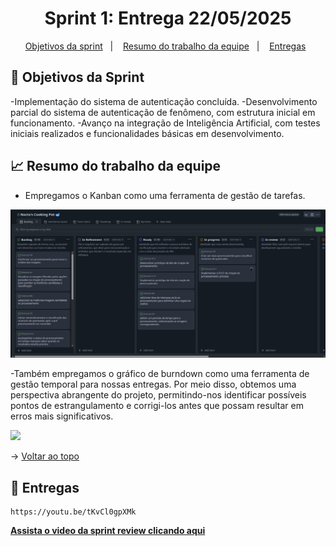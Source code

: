 <span id="topo">

<h1 align="center">Sprint 1: Entrega 22/05/2025</h1>

<p align="center">
    <a href="#objetivos">Objetivos da sprint</a> &nbsp |&nbsp &nbsp
    <a href="#Resumo do trabalho da equipe">Resumo do trabalho da equipe</a> &nbsp |&nbsp &nbsp
    <a href="#entregas">Entregas</a> &nbsp 

</p>


<span id="objetivos">
    
## :dart: Objetivos da Sprint
-Implementação do sistema de autenticação concluída.
-Desenvolvimento parcial do sistema de autenticação de fenômeno, com estrutura inicial em funcionamento.
-Avanço na integração de Inteligência Artificial, com testes iniciais realizados e funcionalidades básicas em desenvolvimento.


<span id="Resumo do trabalho da equipe">
    
## :chart_with_upwards_trend: Resumo do trabalho da equipe


- Empregamos o Kanban como uma ferramenta de gestão de tarefas.

<img src="https://github.com/noctagroup/firetrack/blob/Doc/img/Kanban.jpg" /> 


-Também empregamos o gráfico de burndown como uma ferramenta de gestão temporal para nossas entregas. Por meio disso, obtemos uma perspectiva abrangente do projeto, permitindo-nos identificar possíveis pontos de estrangulamento e corrigi-los antes que possam resultar em erros mais significativos.

<img src="https://github.com/TerraGeoManager/TerraGeoManager/blob/main/img/RS/b78ca114-d689-415d-a224-d41f97a78a47.jpg" /> 






→ [Voltar ao topo](#topo)
    
<span id="entregas">
        
## :rocket: Entregas
```
https://youtu.be/tKvCl0gpXMk
```
<a href="https://youtu.be/tKvCl0gpXMk"><strong>Assista o video da sprint review clicando aqui </strong></a> 

